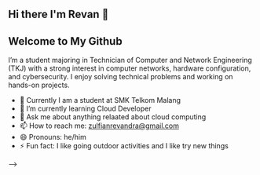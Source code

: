 ## Hi there I'm Revan 👋
## Welcome to My Github 
I’m a student majoring in Technician of Computer and Network Engineering (TKJ) with a strong interest in computer networks, hardware configuration, and cybersecurity. I enjoy solving technical problems and working on hands-on projects.


- 🔭 Currently I am a student at SMK Telkom Malang
- 🌱 I’m currently learning Cloud Developer 
- 💬 Ask me about anything relaated about cloud computing
- 📫 How to reach me: zulfianrevandra@gmail.com 
- 😄 Pronouns: he/him
- ⚡ Fun fact: I like going outdoor activities and I like try new things 

-->
